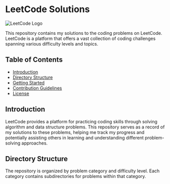 # LeetCode Solutions

![LeetCode Logo](https://leetcode.com/static/images/LeetCode_logo_rvs.png)

This repository contains my solutions to the coding problems on LeetCode. LeetCode is a platform that offers a vast collection of coding challenges spanning various difficulty levels and topics.

## Table of Contents

- [Introduction](#introduction)
- [Directory Structure](#directory-structure)
- [Getting Started](#getting-started)
- [Contribution Guidelines](#contribution-guidelines)
- [License](#license)

## Introduction

LeetCode provides a platform for practicing coding skills through solving algorithm and data structure problems. This repository serves as a record of my solutions to these problems, helping me track my progress and potentially assisting others in learning and understanding different problem-solving approaches.

## Directory Structure

The repository is organized by problem category and difficulty level. Each category contains subdirectories for problems within that category.

